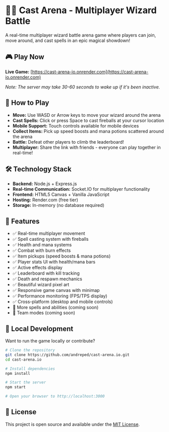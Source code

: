 # 🧙‍♂️ Cast Arena - Multiplayer Wizard Battle

A real-time multiplayer wizard battle arena game where players can join, move around, and cast spells in an epic magical showdown!

## 🎮 Play Now

**Live Game:** [https://cast-arena-io.onrender.com](https://cast-arena-io.onrender.com)

*Note: The server may take 30-60 seconds to wake up if it's been inactive.*

## 🎯 How to Play

- **Move:** Use WASD or Arrow keys to move your wizard around the arena
- **Cast Spells:** Click or press Space to cast fireballs at your cursor location
- **Mobile Support:** Touch controls available for mobile devices
- **Collect Items:** Pick up speed boosts and mana potions scattered around the arena
- **Battle:** Defeat other players to climb the leaderboard!
- **Multiplayer:** Share the link with friends - everyone can play together in real-time!

## 🛠️ Technology Stack

- **Backend:** Node.js + Express.js
- **Real-time Communication:** Socket.IO for multiplayer functionality
- **Frontend:** HTML5 Canvas + Vanilla JavaScript
- **Hosting:** Render.com (free tier)
- **Storage:** In-memory (no database required)

## 🚀 Features

- ✅ Real-time multiplayer movement
- ✅ Spell casting system with fireballs
- ✅ Health and mana systems
- ✅ Combat with burn effects
- ✅ Item pickups (speed boosts & mana potions)
- ✅ Player stats UI with health/mana bars
- ✅ Active effects display
- ✅ Leaderboard with kill tracking
- ✅ Death and respawn mechanics
- ✅ Beautiful wizard pixel art
- ✅ Responsive game canvas with minimap
- ✅ Performance monitoring (FPS/TPS display)
- ✅ Cross-platform (desktop and mobile controls)
- 🔄 More spells and abilities (coming soon)
- 🔄 Team modes (coming soon)

## 🔧 Local Development

Want to run the game locally or contribute?

```bash
# Clone the repository
git clone https://github.com/andreped/cast-arena.io.git
cd cast-arena.io

# Install dependencies
npm install

# Start the server
npm start

# Open your browser to http://localhost:3000
```

## 📝 License

This project is open source and available under the [MIT License](LICENSE).
